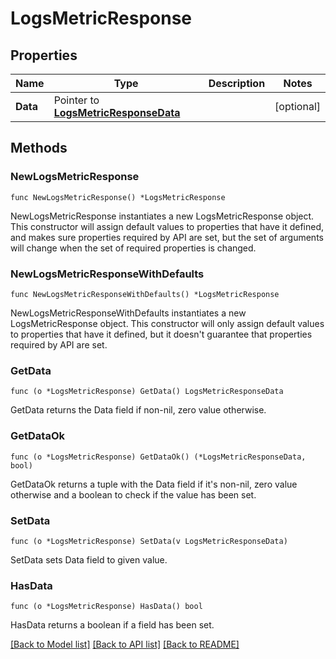 # LogsMetricResponse

## Properties

Name | Type | Description | Notes
---- | ---- | ----------- | ------
**Data** | Pointer to [**LogsMetricResponseData**](LogsMetricResponseData.md) |  | [optional] 

## Methods

### NewLogsMetricResponse

`func NewLogsMetricResponse() *LogsMetricResponse`

NewLogsMetricResponse instantiates a new LogsMetricResponse object.
This constructor will assign default values to properties that have it defined,
and makes sure properties required by API are set, but the set of arguments
will change when the set of required properties is changed.

### NewLogsMetricResponseWithDefaults

`func NewLogsMetricResponseWithDefaults() *LogsMetricResponse`

NewLogsMetricResponseWithDefaults instantiates a new LogsMetricResponse object.
This constructor will only assign default values to properties that have it defined,
but it doesn't guarantee that properties required by API are set.

### GetData

`func (o *LogsMetricResponse) GetData() LogsMetricResponseData`

GetData returns the Data field if non-nil, zero value otherwise.

### GetDataOk

`func (o *LogsMetricResponse) GetDataOk() (*LogsMetricResponseData, bool)`

GetDataOk returns a tuple with the Data field if it's non-nil, zero value otherwise
and a boolean to check if the value has been set.

### SetData

`func (o *LogsMetricResponse) SetData(v LogsMetricResponseData)`

SetData sets Data field to given value.

### HasData

`func (o *LogsMetricResponse) HasData() bool`

HasData returns a boolean if a field has been set.


[[Back to Model list]](../README.md#documentation-for-models) [[Back to API list]](../README.md#documentation-for-api-endpoints) [[Back to README]](../README.md)


